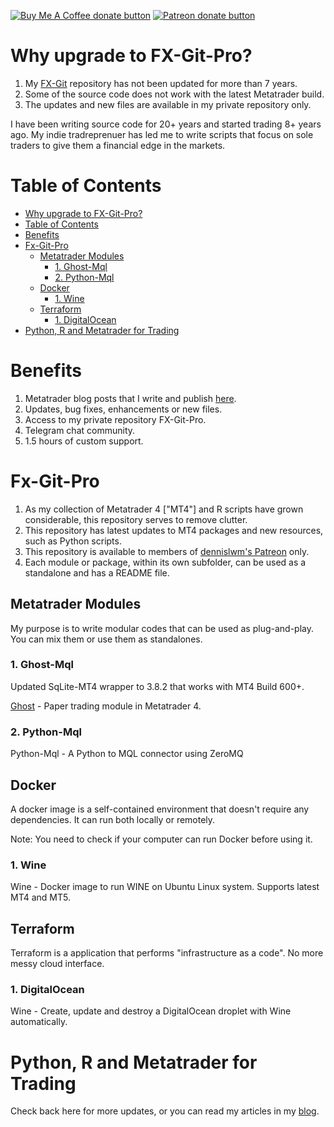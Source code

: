<span class="badge-buymeacoffee"><a href="https://ko-fi.com/dennislwm" title="Donate to this project using Buy Me A Coffee"><img src="https://img.shields.io/badge/buy%20me%20a%20coffee-donate-yellow.svg" alt="Buy Me A Coffee donate button" /></a></span>
<span class="badge-patreon"><a href="https://patreon.com/dennislwm" title="Donate to this project using Patreon"><img src="https://img.shields.io/badge/patreon-donate-yellow.svg" alt="Patreon donate button" /></a></span>

# Why upgrade to FX-Git-Pro?

1. My [FX-Git](https://github.com/dennislwm/FX-Git) repository has not been updated for more than 7 years.
1. Some of the source code does not work with the latest Metatrader build.
1. The updates and new files are available in my private repository only.

I have been writing source code for 20+ years and started trading 8+ years ago. My indie tradreprenuer has led me to write scripts that focus on sole traders to give them a financial edge in the markets.

# Table of Contents
- [Why upgrade to FX-Git-Pro?](#why-upgrade-to-fx-git-pro)
- [Table of Contents](#table-of-contents)
- [Benefits](#benefits)
- [Fx-Git-Pro](#fx-git-pro)
  - [Metatrader Modules](#metatrader-modules)
    - [1. Ghost-Mql](#1-ghost-mql)
    - [2. Python-Mql](#2-python-mql)
  - [Docker](#docker)
    - [1. Wine](#1-wine)
  - [Terraform](#terraform)
    - [1. DigitalOcean](#1-digitalocean)
- [Python, R and Metatrader for Trading](#python-r-and-metatrader-for-trading)

# Benefits

1. Metatrader blog posts that I write and publish [here](https://fxgit.work).
1. Updates, bug fixes, enhancements or new files.
1. Access to my private repository FX-Git-Pro.
1. Telegram chat community.
1. 1.5 hours of custom support.

# Fx-Git-Pro

1. As my collection of Metatrader 4 ["MT4"] and R scripts have grown considerable, this repository serves to remove clutter.
1. This repository has latest updates to MT4 packages and new resources, such as Python scripts.
1. This repository is available to members of [dennislwm's Patreon](https://www.patreon.com/dennislwm?fan_landing=true) only.
1. Each module or package, within its own subfolder, can be used as a standalone and has a README file.

## Metatrader Modules 

My purpose is to write modular codes that can be used as plug-and-play. You can mix them or use them as standalones.

### 1. Ghost-Mql

Updated SqLite-MT4 wrapper to 3.8.2 that works with MT4 Build 600+.

[Ghost](https://gist.github.com/dennislwm/b153a1c8183f6e93864e348eca6601d6) - Paper trading module in Metatrader 4.

### 2. Python-Mql

Python-Mql - A Python to MQL connector using ZeroMQ

## Docker

A docker image is a self-contained environment that doesn't require any dependencies. It can run both locally or remotely.

Note: You need to check if your computer can run Docker before using it.

### 1. Wine

Wine - Docker image to run WINE on Ubuntu Linux system. Supports latest MT4 and MT5.

## Terraform

Terraform is a application that performs "infrastructure as a code". No more messy cloud interface.

### 1. DigitalOcean

Wine - Create, update and destroy a DigitalOcean droplet with Wine automatically.

# Python, R and Metatrader for Trading

Check back here for more updates, or you can read my articles in my [blog](https://fxgit.work).

